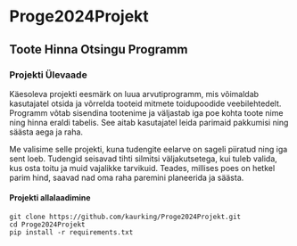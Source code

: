 # Proge2024Projekt
## Toote Hinna Otsingu Programm

### Projekti Ülevaade
Käesoleva projekti eesmärk on luua arvutiprogramm, mis võimaldab kasutajatel otsida ja võrrelda tooteid mitmete toidupoodide veebilehtedelt. Programm võtab sisendina tootenime ja väljastab iga poe kohta toote nime ning hinna eraldi tabelis. See aitab kasutajatel leida parimaid pakkumisi ning säästa aega ja raha.

Me valisime selle projekti, kuna tudengite eelarve on sageli piiratud ning iga sent loeb. Tudengid seisavad tihti silmitsi väljakutsetega, kui tuleb valida, kus osta toitu ja muid vajalikke tarvikuid. Teades, millises poes on hetkel parim hind, saavad nad oma raha paremini planeerida ja säästa.

#### Projekti allalaadimine
```shell
git clone https://github.com/kaurking/Proge2024Projekt.git
cd Proge2024Projekt
pip install -r requirements.txt
```
